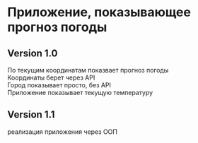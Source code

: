 # Приложение, показывающее прогноз погоды

## Version 1.0

По текущим координатам показвает прогноз погоды  
Координаты берет через API  
Город показывает просто, без API  
Приложение показывает текущую температуру

## Version 1.1

реализация приложения через ООП

